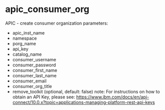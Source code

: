 # apic_consumer_org

APIC - create consumer organization
parameters:
- apic_inst_name
- namespace
- porg_name
- api_key
- catalog_name
- consumer_username
- consumer_password
- consumer_first_name
- consumer_last_name
- consumer_email
- consumer_org_title
- remove_toolkit (optional, default: false)
note: For instructions on how to obtain an API Key, please see: 
https://www.ibm.com/docs/en/api-connect/10.0.x?topic=applications-managing-platform-rest-api-keys
